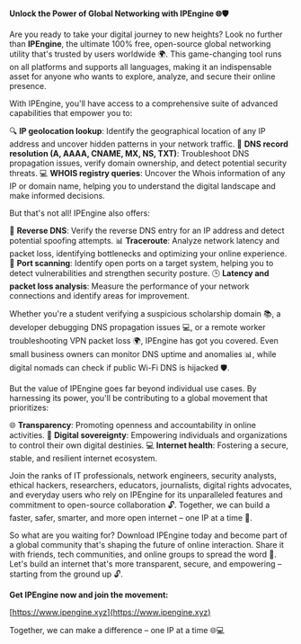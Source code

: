 **Unlock the Power of Global Networking with IPEngine 🌐🛡️**

Are you ready to take your digital journey to new heights? Look no further than **IPEngine**, the ultimate 100% free, open-source global networking utility that's trusted by users worldwide 🌍. This game-changing tool runs on all platforms and supports all languages, making it an indispensable asset for anyone who wants to explore, analyze, and secure their online presence.

With IPEngine, you'll have access to a comprehensive suite of advanced capabilities that empower you to:

🔍 **IP geolocation lookup**: Identify the geographical location of any IP address and uncover hidden patterns in your network traffic.
📡 **DNS record resolution (A, AAAA, CNAME, MX, NS, TXT)**: Troubleshoot DNS propagation issues, verify domain ownership, and detect potential security threats.
💻 **WHOIS registry queries**: Uncover the Whois information of any IP or domain name, helping you to understand the digital landscape and make informed decisions.

But that's not all! IPEngine also offers:

🚀 **Reverse DNS**: Verify the reverse DNS entry for an IP address and detect potential spoofing attempts.
📊 **Traceroute**: Analyze network latency and packet loss, identifying bottlenecks and optimizing your online experience.
🔴 **Port scanning**: Identify open ports on a target system, helping you to detect vulnerabilities and strengthen security posture.
🕒️ **Latency and packet loss analysis**: Measure the performance of your network connections and identify areas for improvement.

Whether you're a student verifying a suspicious scholarship domain 📚, a developer debugging DNS propagation issues 💻, or a remote worker troubleshooting VPN packet loss 🌍, IPEngine has got you covered. Even small business owners can monitor DNS uptime and anomalies 📊, while digital nomads can check if public Wi-Fi DNS is hijacked 🛡️.

But the value of IPEngine goes far beyond individual use cases. By harnessing its power, you'll be contributing to a global movement that prioritizes:

🌐 **Transparency**: Promoting openness and accountability in online activities.
👥 **Digital sovereignty**: Empowering individuals and organizations to control their own digital destinies.
💻 **Internet health**: Fostering a secure, stable, and resilient internet ecosystem.

Join the ranks of IT professionals, network engineers, security analysts, ethical hackers, researchers, educators, journalists, digital rights advocates, and everyday users who rely on IPEngine for its unparalleled features and commitment to open-source collaboration 🔓. Together, we can build a faster, safer, smarter, and more open internet – one IP at a time 🚀.

So what are you waiting for? Download IPEngine today and become part of a global community that's shaping the future of online interaction. Share it with friends, tech communities, and online groups to spread the word 🌟. Let's build an internet that's more transparent, secure, and empowering – starting from the ground up 🔓.

**Get IPEngine now and join the movement:**

[https://www.ipengine.xyz](https://www.ipengine.xyz)

Together, we can make a difference – one IP at a time 🌐💻